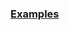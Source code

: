 
### [Examples](https://github.com/Mircea-MMXXI/azapy/blob/main/scripts/portfolios/Port_BTAD_examples.py)

```
